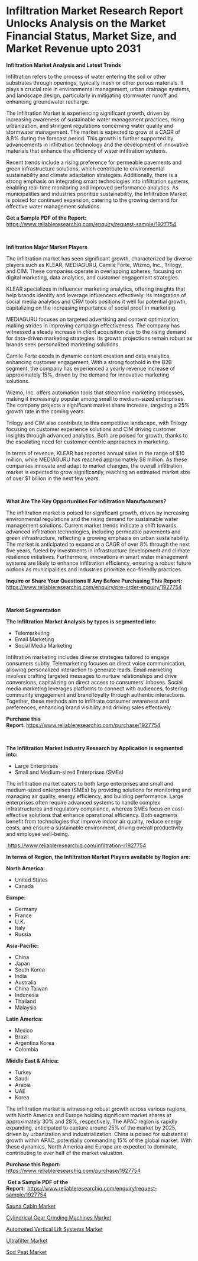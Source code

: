 <p><h1>Infiltration Market Research Report Unlocks Analysis on the Market Financial Status, Market Size, and Market Revenue upto 2031</h1></p><p><strong>Infiltration Market Analysis and Latest Trends</strong></p>
<p><p>Infiltration refers to the process of water entering the soil or other substrates through openings, typically mesh or other porous materials. It plays a crucial role in environmental management, urban drainage systems, and landscape design, particularly in mitigating stormwater runoff and enhancing groundwater recharge. </p><p>The Infiltration Market is experiencing significant growth, driven by increasing awareness of sustainable water management practices, rising urbanization, and stringent regulations concerning water quality and stormwater management. The market is expected to grow at a CAGR of 8.8% during the forecast period. This growth is further supported by advancements in infiltration technology and the development of innovative materials that enhance the efficiency of water infiltration systems. </p><p>Recent trends include a rising preference for permeable pavements and green infrastructure solutions, which contribute to environmental sustainability and climate adaptation strategies. Additionally, there is a strong emphasis on integrating smart technologies into infiltration systems, enabling real-time monitoring and improved performance analytics. As municipalities and industries prioritize sustainability, the Infiltration Market is poised for continued expansion, catering to the growing demand for effective water management solutions.</p></p>
<p><strong>Get a Sample PDF of the Report:&nbsp;</strong> <a href="https://www.reliableresearchiq.com/enquiry/request-sample/1927754?utm_campaign=1088&utm_medium=2&utm_source=Github&utm_content=ia&utm_term=25102024&utm_id=infiltration">https://www.reliableresearchiq.com/enquiry/request-sample/1927754</a></p>
<p>&nbsp;</p>
<p><strong>Infiltration Major Market Players</strong></p>
<p><p>The infiltration market has seen significant growth, characterized by diverse players such as KLEAR, MEDIAGURU, Camile Forte, Wizmo, Inc., Trilogy, and CIM. These companies operate in overlapping spheres, focusing on digital marketing, data analytics, and customer engagement strategies.</p><p>KLEAR specializes in influencer marketing analytics, offering insights that help brands identify and leverage influencers effectively. Its integration of social media analytics and CRM tools positions it well for potential growth, capitalizing on the increasing importance of social proof in marketing.</p><p>MEDIAGURU focuses on targeted advertising and content optimization, making strides in improving campaign effectiveness. The company has witnessed a steady increase in client acquisition due to the rising demand for data-driven marketing strategies. Its growth projections remain robust as brands seek personalized marketing solutions.</p><p>Camile Forte excels in dynamic content creation and data analytics, enhancing customer engagement. With a strong foothold in the B2B segment, the company has experienced a yearly revenue increase of approximately 15%, driven by the demand for innovative marketing solutions.</p><p>Wizmo, Inc. offers automation tools that streamline marketing processes, making it increasingly popular among small to medium-sized enterprises. The company projects a significant market share increase, targeting a 25% growth rate in the coming years.</p><p>Trilogy and CIM also contribute to this competitive landscape, with Trilogy focusing on customer experience solutions and CIM driving customer insights through advanced analytics. Both are poised for growth, thanks to the escalating need for customer-centric approaches in marketing.</p><p>In terms of revenue, KLEAR has reported annual sales in the range of $10 million, while MEDIAGURU has reached approximately $8 million. As these companies innovate and adapt to market changes, the overall infiltration market is expected to grow significantly, reaching an estimated market size of over $1 billion in the next few years.</p></p>
<p>&nbsp;</p>
<p><strong>What Are The Key Opportunities For Infiltration Manufacturers?</strong></p>
<p><p>The infiltration market is poised for significant growth, driven by increasing environmental regulations and the rising demand for sustainable water management solutions. Current market trends indicate a shift towards advanced infiltration technologies, including permeable pavements and green infrastructure, reflecting a growing emphasis on urban sustainability. The market is anticipated to expand at a CAGR of over 8% through the next five years, fueled by investments in infrastructure development and climate resilience initiatives. Furthermore, innovations in smart water management systems are likely to enhance infiltration efficiency, ensuring a robust future outlook as municipalities and industries prioritize eco-friendly practices.</p></p>
<p><strong>Inquire or Share Your Questions If Any Before Purchasing This Report:</strong> <a href="https://www.reliableresearchiq.com/enquiry/pre-order-enquiry/1927754?utm_campaign=1088&utm_medium=2&utm_source=Github&utm_content=ia&utm_term=25102024&utm_id=infiltration">https://www.reliableresearchiq.com/enquiry/pre-order-enquiry/1927754</a></p>
<p>&nbsp;</p>
<p><strong>Market Segmentation</strong></p>
<p><strong>The Infiltration Market Analysis by types is segmented into:</strong></p>
<p><ul><li>Telemarketing</li><li>Email Marketing</li><li>Social Media Marketing</li></ul></p>
<p><p>Infiltration marketing includes diverse strategies tailored to engage consumers subtly. Telemarketing focuses on direct voice communication, allowing personalized interaction to generate leads. Email marketing involves crafting targeted messages to nurture relationships and drive conversions, capitalizing on direct access to consumers’ inboxes. Social media marketing leverages platforms to connect with audiences, fostering community engagement and brand loyalty through authentic interactions. Together, these methods aim to infiltrate consumer awareness and preferences, enhancing brand visibility and driving sales effectively.</p></p>
<p><strong>Purchase this Report:&nbsp;</strong><a href="https://www.reliableresearchiq.com/purchase/1927754?utm_campaign=1088&utm_medium=2&utm_source=Github&utm_content=ia&utm_term=25102024&utm_id=infiltration">https://www.reliableresearchiq.com/purchase/1927754</a></p>
<p>&nbsp;</p>
<p><strong>The Infiltration Market Industry Research by Application is segmented into:</strong></p>
<p><ul><li>Large Enterprises</li><li>Small and Medium-sized Enterprises (SMEs)</li></ul></p>
<p><p>The infiltration market caters to both large enterprises and small and medium-sized enterprises (SMEs) by providing solutions for monitoring and managing air quality, energy efficiency, and building performance. Large enterprises often require advanced systems to handle complex infrastructures and regulatory compliance, whereas SMEs focus on cost-effective solutions that enhance operational efficiency. Both segments benefit from technologies that improve indoor air quality, reduce energy costs, and ensure a sustainable environment, driving overall productivity and employee well-being.</p></p>
<p><a href="https://www.reliableresearchiq.com/infiltration-r1927754?utm_campaign=1088&utm_medium=2&utm_source=Github&utm_content=ia&utm_term=25102024&utm_id=infiltration">&nbsp;https://www.reliableresearchiq.com/infiltration-r1927754</a></p>
<p><strong>In terms of Region, the Infiltration Market Players available by Region are:</strong></p>
<p>
    <p> <strong> North America: </strong>
        <ul>
            <li>United States</li>
            <li>Canada</li>
        </ul>
        </p> 
    <p> <strong> Europe: </strong>
        <ul>
            <li>Germany</li>
            <li>France</li>
            <li>U.K.</li>
            <li>Italy</li>
            <li>Russia</li>
        </ul>
        </p> 
    <p> <strong> Asia-Pacific: </strong>
        <ul>
            <li>China</li>
            <li>Japan</li>
            <li>South Korea</li>
            <li>India</li>
            <li>Australia</li>
            <li>China Taiwan</li>
            <li>Indonesia</li>
            <li>Thailand</li>
            <li>Malaysia</li>
        </ul>
        </p> 
    <p> <strong> Latin America: </strong>
        <ul>
            <li>Mexico</li>
            <li>Brazil</li>
            <li>Argentina Korea</li>
            <li>Colombia</li>
        </ul>
        </p> 
    <p> <strong> Middle East & Africa: </strong>
        <ul>
            <li>Turkey</li>
            <li>Saudi</li>
            <li>Arabia</li>
            <li>UAE</li>
            <li>Korea</li>
        </ul>
    </p>
    </p>
<p><p>The infiltration market is witnessing robust growth across various regions, with North America and Europe holding significant market shares at approximately 30% and 28%, respectively. The APAC region is rapidly expanding, anticipated to capture around 25% of the market by 2025, driven by urbanization and industrialization. China is poised for substantial growth within APAC, potentially commanding 15% of the global market. With these dynamics, North America and Europe are expected to dominate, contributing to over half of the market valuation.</p></p>
<p><strong>Purchase this Report: </strong><a href="https://www.reliableresearchiq.com/purchase/1927754?utm_campaign=1088&utm_medium=2&utm_source=Github&utm_content=ia&utm_term=25102024&utm_id=infiltration">https://www.reliableresearchiq.com/purchase/1927754</a></p>
<p>&nbsp;<strong>Get a Sample PDF of the Report:&nbsp;&nbsp;</strong><a href="https://www.reliableresearchiq.com/enquiry/request-sample/1927754?utm_campaign=1088&utm_medium=2&utm_source=Github&utm_content=ia&utm_term=25102024&utm_id=infiltration">https://www.reliableresearchiq.com/enquiry/request-sample/1927754</a></p>
<p><strong></strong></p>
<p><p><a href="https://github.com/benjigwozdzus/Market-Research-Report-List-1/blob/main/sauna-cabin-market.md?utm_campaign=1088&utm_medium=2&utm_source=Github&utm_content=ia&utm_term=25102024&utm_id=infiltration">Sauna Cabin Market</a></p><p><a href="https://www.linkedin.com/pulse/cylindrical-gear-grinding-machines-market-size-share-echxc?utm_campaign=1088&utm_medium=2&utm_source=Github&utm_content=ia&utm_term=25102024&utm_id=infiltration">Cylindrical Gear Grinding Machines Market</a></p><p><a href="https://www.linkedin.com/pulse/decoding-automated-vertical-lift-systems-market-signals-advsc?utm_campaign=1088&utm_medium=2&utm_source=Github&utm_content=ia&utm_term=25102024&utm_id=infiltration">Automated Vertical Lift Systems Market</a></p><p><a href="https://issuu.com/reportprime-2/docs/ultrafilter-market-size-2030.pptx_627775727056b0?utm_campaign=1088&utm_medium=2&utm_source=Github&utm_content=ia&utm_term=25102024&utm_id=infiltration">Ultrafilter Market</a></p><p><a href="https://github.com/vitacbq/Market-Research-Report-List-1/blob/main/sod-peat-market.md?utm_campaign=1088&utm_medium=2&utm_source=Github&utm_content=ia&utm_term=25102024&utm_id=infiltration">Sod Peat Market</a></p></p>